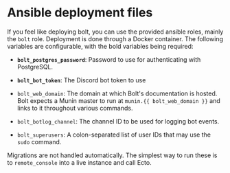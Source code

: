 # Ansible deployment files

If you feel like deploying bolt, you can use the provided ansible roles, mainly
the `bolt` role.  Deployment is done through a Docker container.  The following
variables are configurable, with the bold variables being required:

- **`bolt_postgres_password`**: Password to use for authenticating with
  PostgreSQL.

- **`bolt_bot_token`**: The Discord bot token to use

- `bolt_web_domain`: The domain at which Bolt's documentation is hosted. Bolt
  expects a Munin master to run at `munin.{{ bolt_web_domain }}` and links to it
  throughout various commands.

- `bolt_botlog_channel`: The channel ID to be used for logging bot events.

- `bolt_superusers`: A colon-separated list of user IDs that may use the `sudo`
  command.

Migrations are not handled automatically. The simplest way to run these is to
`remote_console` into a live instance and call Ecto.

<!-- vim: set textwidth=80 sw=2 ts=2: -->
